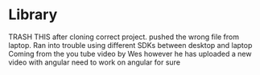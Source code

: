 # Library
TRASH THIS after cloning correct project. pushed the wrong file from laptop. Ran into trouble using different SDKs between desktop and laptop
Coming from the you tube video by Wes however he has uploaded a new video with angular
need to work on angular for sure
